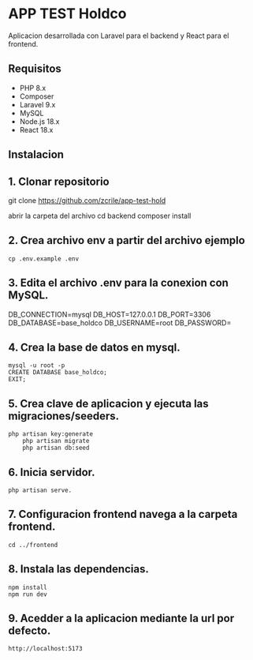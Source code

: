 # APP TEST Holdco

Aplicacion desarrollada con Laravel para el backend y React para el frontend.

## Requisitos

- PHP 8.x
- Composer
- Laravel 9.x
- MySQL
- Node.js 18.x
- React 18.x

## Instalacion

## 1. Clonar repositorio 

git clone https://github.com/zcrile/app-test-hold

abrir la carpeta del archivo
cd backend
composer install

## 2. Crea archivo env a partir del archivo ejemplo 

	cp .env.example .env

## 3. Edita el archivo .env para la conexion con MySQL.

DB_CONNECTION=mysql
DB_HOST=127.0.0.1
DB_PORT=3306
DB_DATABASE=base_holdco
DB_USERNAME=root
DB_PASSWORD=



## 4. Crea la base de datos en mysql.

	mysql -u root -p
    CREATE DATABASE base_holdco;
    EXIT;

## 5. Crea clave de aplicacion y ejecuta las migraciones/seeders.

	php artisan key:generate
    	php artisan migrate
    	php artisan db:seed

## 6. Inicia servidor.

	php artisan serve.


## 7. Configuracion frontend navega a la carpeta frontend.

	cd ../frontend

## 8. Instala las dependencias.

	npm install
	npm run dev

## 9.  Acedder a la aplicacion mediante la url por defecto.

	http://localhost:5173

